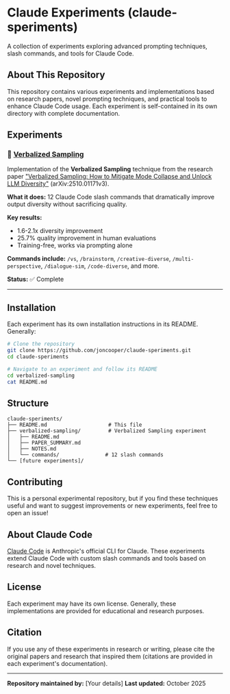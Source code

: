 # Claude Experiments (claude-speriments)

A collection of experiments exploring advanced prompting techniques, slash commands, and tools for Claude Code.

## About This Repository

This repository contains various experiments and implementations based on research papers, novel prompting techniques, and practical tools to enhance Claude Code usage. Each experiment is self-contained in its own directory with complete documentation.

## Experiments

### 🎲 [Verbalized Sampling](./verbalized-sampling/)

Implementation of the **Verbalized Sampling** technique from the research paper ["Verbalized Sampling: How to Mitigate Mode Collapse and Unlock LLM Diversity"](https://arxiv.org/abs/2510.01171) (arXiv:2510.01171v3).

**What it does:** 12 Claude Code slash commands that dramatically improve output diversity without sacrificing quality.

**Key results:**
- 1.6-2.1x diversity improvement
- 25.7% quality improvement in human evaluations
- Training-free, works via prompting alone

**Commands include:** `/vs`, `/brainstorm`, `/creative-diverse`, `/multi-perspective`, `/dialogue-sim`, `/code-diverse`, and more.

**Status:** ✅ Complete

---

## Installation

Each experiment has its own installation instructions in its README. Generally:

```bash
# Clone the repository
git clone https://github.com/joncooper/claude-speriments.git
cd claude-speriments

# Navigate to an experiment and follow its README
cd verbalized-sampling
cat README.md
```

## Structure

```
claude-speriments/
├── README.md                    # This file
├── verbalized-sampling/         # Verbalized Sampling experiment
│   ├── README.md
│   ├── PAPER_SUMMARY.md
│   ├── NOTES.md
│   └── commands/               # 12 slash commands
└── [future experiments]/
```

## Contributing

This is a personal experimental repository, but if you find these techniques useful and want to suggest improvements or new experiments, feel free to open an issue!

## About Claude Code

[Claude Code](https://claude.com/claude-code) is Anthropic's official CLI for Claude. These experiments extend Claude Code with custom slash commands and tools based on research and novel techniques.

## License

Each experiment may have its own license. Generally, these implementations are provided for educational and research purposes.

## Citation

If you use any of these experiments in research or writing, please cite the original papers and research that inspired them (citations are provided in each experiment's documentation).

---

**Repository maintained by:** [Your details]
**Last updated:** October 2025
